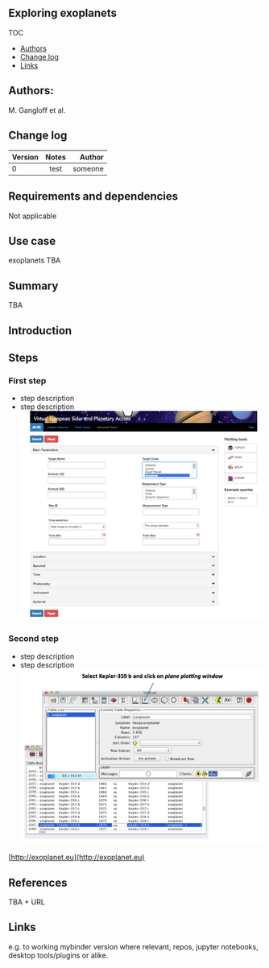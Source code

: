 ## Exploring exoplanets

TOC
* [Authors](https://github.com/aprossi/vespa-test-tutorial/blob/master/README.md#authors)
* [Change log](https://github.com/aprossi/vespa-test-tutorial/blob/master/README.md#changelog)
* [Links](https://github.com/aprossi/vespa-test-tutorial/blob/master/README.md#links)

## Authors: 

M. Gangloff et al.

## Change log

| Version       | Notes         | Author  |
| ------------- |:-------------:| -----:  |
| 0             | test          | someone |


## Requirements and dependencies
 Not applicable
 
## Use case
exoplanets TBA

## Summary
TBA

## Introduction

## Steps

### First step
* step description
* step description
![1](https://raw.githubusercontent.com/aprossi/vespa-test-tutorial/master/IMG/1.png)

### Second step
* step description
* step description
![7](https://raw.githubusercontent.com/aprossi/vespa-test-tutorial/master/IMG/7.png)

[http://exoplanet.eu](http://exoplanet.eu)


## References

TBA + URL


## Links
e.g. to working mybinder version where relevant, repos, jupyter notebooks, desktop tools/plugins or alike.
